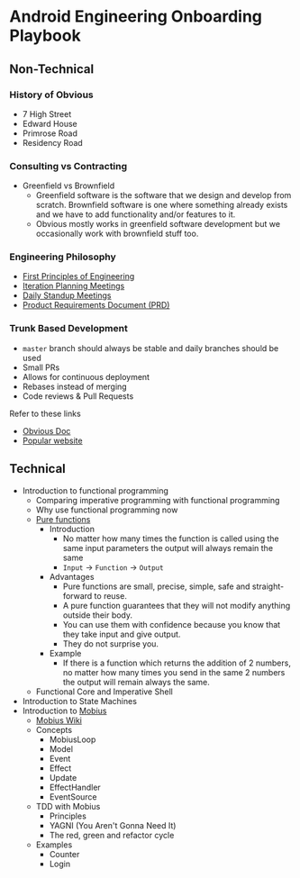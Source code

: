 # Android Engineering Onboarding Playbook

## Non-Technical

### History of Obvious

- 7 High Street
- Edward House
- Primrose Road
- Residency Road

### Consulting vs Contracting

- Greenfield vs Brownfield
  - Greenfield software is the software that we design and develop from scratch. Brownfield software is one where something already exists and we have to add functionality and/or features to it.
  - Obvious mostly works in greenfield software development but we occasionally work with brownfield stuff too.

### Engineering Philosophy

- [First Principles of Engineering](first-principles-of-engineering.md)
- [Iteration Planning Meetings](iteration-planning-meetings.md)
- [Daily Standup Meetings](daily-standup-meetings.md)
- [Product Requirements Document (PRD)](product-requirements-document.md)

### Trunk Based Development

- `master` branch should always be stable and daily branches should be used
- Small PRs
- Allows for continuous deployment
- Rebases instead of merging
- Code reviews & Pull Requests

Refer to these links

- [Obvious Doc](https://engineering.obvious.in/release-engineering/trunk-based-development)
- [Popular website](https://trunkbaseddevelopment.com/)

## Technical

- Introduction to functional programming
  - Comparing imperative programming with functional programming
  - Why use functional programming now
  - [Pure functions](https://engineering.obvious.in/learning/lessons/001-function-purity)
    - Introduction
      - No matter how many times the function is called using the same input parameters the output will always remain the same
      - `Input` -> `Function` -> `Output`
    - Advantages
      - Pure functions are small, precise, simple, safe and straight-forward to reuse.
      - A pure function guarantees that they will not modify anything outside their body.
      - You can use them with confidence because you know that they take input and give output.
      - They do not surprise you.
    - Example
      - If there is a function which returns the addition of 2 numbers, no matter how many times you send in the same 2 numbers the output will remain always the same.
  - Functional Core and Imperative Shell
- Introduction to State Machines
- Introduction to [Mobius](https://github.com/spotify/mobius)
  - [Mobius Wiki](https://github.com/spotify/mobius)
  - Concepts
    - MobiusLoop
    - Model
    - Event
    - Effect
    - Update
    - EffectHandler
    - EventSource
  - TDD with Mobius
    - Principles
    - YAGNI (You Aren't Gonna Need It)
    - The red, green and refactor cycle
  - Examples
    - Counter
    - Login
